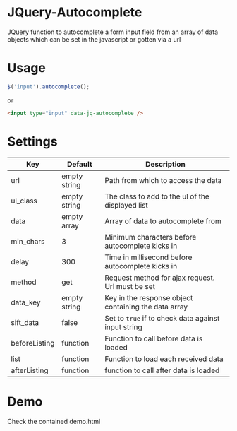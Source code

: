 # JQuery-Autocomplete
JQuery function to autocomplete a form input field from an array of data objects which can be set in the javascript or gotten via a url

# Usage
````js
$('input').autocomplete();
````
or

````html
<input type="input" data-jq-autocomplete />
````
# Settings

Key|Default|Description
---|-------|-----------
url|empty string|Path from which to access the data
ul_class|empty string|The class to add to the ul of the displayed list
data|empty array|Array of data to autocomplete from
min_chars|3|Minimum characters before autocomplete kicks in
delay|300|Time in millisecond before autocomplete kicks in
method|get|Request method for ajax request. Url must be set
data_key|empty string|Key in the response object containing the data array
sift_data|false|Set to `true` if to check data against input string
beforeListing|function|Function to call before data is loaded
list|function|Function to load each received data
afterListing|function|function to call after data is loaded

# Demo
Check the contained demo.html